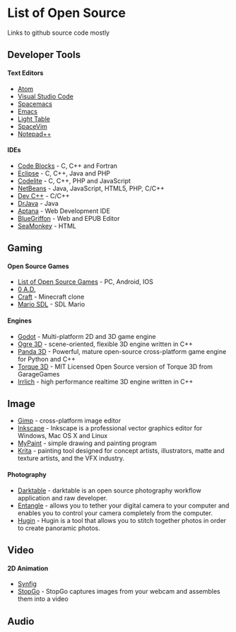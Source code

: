 # List of Open Source
Links to github source code mostly

## Developer Tools
#### Text Editors
- [Atom](https://github.com/atom/atom)
- [Visual Studio Code](https://github.com/Microsoft/vscode)
- [Spacemacs](https://github.com/syl20bnr/spacemacs)
- [Emacs](https://www.gnu.org/software/emacs/)
- [Light Table](https://github.com/LightTable/LightTable)
- [SpaceVim](https://github.com/SpaceVim/SpaceVim)
- [Notepad++](https://notepad-plus-plus.org/)

#### IDEs
- [Code Blocks](http://www.codeblocks.org/downloads) - C, C++ and Fortran 
- [Eclipse](https://www.eclipse.org/downloads/) - C, C++, Java and PHP
- [Codelite](https://codelite.org/) - C, C++, PHP and JavaScript
- [NetBeans](https://netbeans.org/) -  Java, JavaScript, HTML5, PHP, C/C++
- [Dev C++](https://sourceforge.net/projects/orwelldevcpp/) - C/C++
- [DrJava](https://sourceforge.net/projects/drjava/?source=directory) - Java
- [Aptana](http://www.aptana.com/) - Web Development IDE
- [BlueGriffon](http://www.bluegriffon.org/) - Web and EPUB Editor
- [SeaMonkey](https://www.seamonkey-project.org/) - HTML 

## Gaming
#### Open Source Games
- [List of Open Source Games](https://github.com/leereilly/games) - PC, Android, IOS
- [0 A.D.](https://github.com/0ad/0ad)
- [Craft](https://github.com/fogleman/Craft) - Minecraft clone
- [Mario SDL](https://github.com/jakowskidev/uMario_Jakowski) - SDL Mario

#### Engines
- [Godot](https://github.com/godotengine/godot) - Multi-platform 2D and 3D game engine
- [Ogre 3D](https://github.com/OGRECave/ogre) - scene-oriented, flexible 3D engine written in C++
- [Panda 3D](https://github.com/panda3d/panda3d) - Powerful, mature open-source cross-platform game engine for Python and C++
- [Torque 3D](https://github.com/GarageGames/Torque3D) - MIT Licensed Open Source version of Torque 3D from GarageGames
- [Irrlich](http://irrlicht.sourceforge.net/?page_id=10) - high performance realtime 3D engine written in C++

## Image
- [Gimp](https://www.gimp.org/downloads/#mirrors) - cross-platform image editor
- [Inkscape](https://inkscape.org/en/) - Inkscape is a professional vector graphics editor for Windows, Mac OS X and Linux
- [MyPaint](https://github.com/mypaint/mypaint) - simple drawing and painting program
- [Krita](https://krita.org/en/features/highlights/) - painting tool designed for concept artists, illustrators, matte and texture artists, and the VFX industry.

#### Photography
- [Darktable](http://www.darktable.org/) - darktable is an open source photography workflow application and raw developer.
- [Entangle](https://entangle-photo.org/) - allows you to tether your digital camera to your computer and enables you to control your camera completely from the computer.
- [Hugin](http://hugin.sourceforge.net/) - Hugin is a tool that allows you to stitch together photos in order to create panoramic photos.

## Video
#### 2D Animation
- [Synfig](https://www.synfig.org/)
- [StopGo](http://makerbox.org.nz/stopgo/) - StopGo captures images from your webcam and assembles them into a video

## Audio
